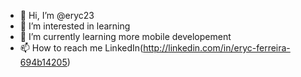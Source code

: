 - 👋 Hi, I’m @eryc23
- 👀 I’m interested in learning
- 🌱 I’m currently learning more mobile developement
- 📫 How to reach me LinkedIn(http://linkedin.com/in/eryc-ferreira-694b14205)

<!---
eryc23/eryc23 is a ✨ special ✨ repository because its `README.md` (this file) appears on your GitHub profile.
You can click the Preview link to take a look at your changes.
--->
